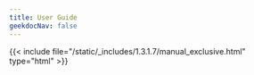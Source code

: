 ```yaml
---
title: User Guide
geekdocNav: false
---
```

{{< include file="/static/_includes/1.3.1.7/manual_exclusive.html" type="html" >}}
